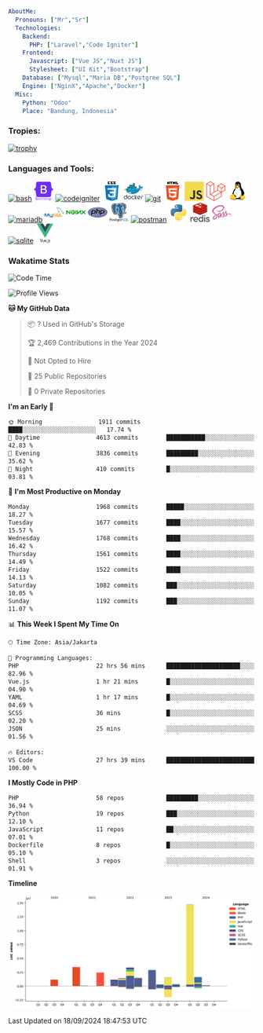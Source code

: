 ```yaml
AboutMe:
  Pronouns: ["Mr","Sr"]
  Technologies:
    Backend:
      PHP: ["Laravel","Code Igniter"]
    Frontend:
      Javascript: ["Vue JS","Nuxt JS"]
      Stylesheet: ["UI Kit","Bootstrap"]
    Database: ["Mysql","Maria DB","Postgree SQL"]
    Engine: ["NginX","Apache","Docker"]
  Misc:
    Python: "Odoo"
    Place: "Bandung, Indonesia"
```
### Tropies:

[![trophy](https://github-profile-trophy.vercel.app/?username=vheins&rank=-C,-B)](https://github.com/vheins)

### Languages and Tools:

[<img src="https://www.vectorlogo.zone/logos/gnu_bash/gnu_bash-icon.svg" alt="bash" width="40" height="40"/>](https://www.gnu.org/software/bash/)
[<img src="https://raw.githubusercontent.com/devicons/devicon/master/icons/bootstrap/bootstrap-plain-wordmark.svg" alt="bootstrap" width="40" height="40"/>](https://getbootstrap.com)
[<img src="https://cdn.worldvectorlogo.com/logos/codeigniter.svg" alt="codeigniter" width="40" height="40"/>](https://codeigniter.com)
[<img src="https://raw.githubusercontent.com/devicons/devicon/master/icons/css3/css3-original-wordmark.svg" alt="css3" width="40" height="40"/>](https://www.w3schools.com/css/)
[<img src="https://raw.githubusercontent.com/devicons/devicon/master/icons/docker/docker-original-wordmark.svg" alt="docker" width="40" height="40"/>](https://www.docker.com/)
[<img src="https://www.vectorlogo.zone/logos/git-scm/git-scm-icon.svg" alt="git" width="40" height="40"/>](https://git-scm.com/)
[<img src="https://raw.githubusercontent.com/devicons/devicon/master/icons/html5/html5-original-wordmark.svg" alt="html5" width="40" height="40"/>](https://www.w3.org/html/)
[<img src="https://raw.githubusercontent.com/devicons/devicon/master/icons/javascript/javascript-original.svg" alt="javascript" width="40" height="40"/>](https://developer.mozilla.org/en-US/docs/Web/JavaScript)
[<img src="https://raw.githubusercontent.com/devicons/devicon/master/icons/laravel/laravel-original.svg" alt="laravel" width="40" height="40"/>](https://laravel.com/)
[<img src="https://raw.githubusercontent.com/devicons/devicon/master/icons/linux/linux-original.svg" alt="linux" width="40" height="40"/>](https://www.linux.org/)
[<img src="https://www.vectorlogo.zone/logos/mariadb/mariadb-icon.svg" alt="mariadb" width="40" height="40"/>](https://mariadb.org/)
[<img src="https://raw.githubusercontent.com/devicons/devicon/master/icons/mysql/mysql-original-wordmark.svg" alt="mysql" width="40" height="40"/>](https://www.mysql.com/)
[<img src="https://raw.githubusercontent.com/devicons/devicon/master/icons/nginx/nginx-original.svg" alt="nginx" width="40" height="40"/>](https://www.nginx.com)
[<img src="https://raw.githubusercontent.com/devicons/devicon/master/icons/php/php-original.svg" alt="php" width="40" height="40"/>](https://www.php.net)
[<img src="https://raw.githubusercontent.com/devicons/devicon/master/icons/postgresql/postgresql-original-wordmark.svg" alt="postgresql" width="40" height="40"/>](https://www.postgresql.org)
[<img src="https://www.vectorlogo.zone/logos/getpostman/getpostman-icon.svg" alt="postman" width="40" height="40"/>](https://postman.com)
[<img src="https://raw.githubusercontent.com/devicons/devicon/master/icons/python/python-original.svg" alt="python" width="40" height="40"/>](https://www.python.org)
[<img src="https://raw.githubusercontent.com/devicons/devicon/master/icons/redis/redis-original-wordmark.svg" alt="redis" width="40" height="40"/>](https://redis.io)
[<img src="https://raw.githubusercontent.com/devicons/devicon/master/icons/sass/sass-original.svg" alt="sass" width="40" height="40"/>](https://sass-lang.com)
[<img src="https://www.vectorlogo.zone/logos/sqlite/sqlite-icon.svg" alt="sqlite" width="40" height="40"/>](https://www.sqlite.org/)
[<img src="https://raw.githubusercontent.com/devicons/devicon/master/icons/vuejs/vuejs-original-wordmark.svg" alt="vuejs" width="40" height="40"/>](https://vuejs.org/)

### Wakatime Stats

<!--START_SECTION:waka-->
![Code Time](http://img.shields.io/badge/Code%20Time-1%2C882%20hrs%2028%20mins-blue)

![Profile Views](http://img.shields.io/badge/Profile%20Views-0-blue)

**🐱 My GitHub Data** 

> 📦 ? Used in GitHub's Storage 
 > 
> 🏆 2,469 Contributions in the Year 2024
 > 
> 🚫 Not Opted to Hire
 > 
> 📜 25 Public Repositories 
 > 
> 🔑 0 Private Repositories 
 > 
**I'm an Early 🐤** 

```text
🌞 Morning                1911 commits        ████░░░░░░░░░░░░░░░░░░░░░   17.74 % 
🌆 Daytime                4613 commits        ███████████░░░░░░░░░░░░░░   42.83 % 
🌃 Evening                3836 commits        █████████░░░░░░░░░░░░░░░░   35.62 % 
🌙 Night                  410 commits         █░░░░░░░░░░░░░░░░░░░░░░░░   03.81 % 
```
📅 **I'm Most Productive on Monday** 

```text
Monday                   1968 commits        █████░░░░░░░░░░░░░░░░░░░░   18.27 % 
Tuesday                  1677 commits        ████░░░░░░░░░░░░░░░░░░░░░   15.57 % 
Wednesday                1768 commits        ████░░░░░░░░░░░░░░░░░░░░░   16.42 % 
Thursday                 1561 commits        ████░░░░░░░░░░░░░░░░░░░░░   14.49 % 
Friday                   1522 commits        ████░░░░░░░░░░░░░░░░░░░░░   14.13 % 
Saturday                 1082 commits        ███░░░░░░░░░░░░░░░░░░░░░░   10.05 % 
Sunday                   1192 commits        ███░░░░░░░░░░░░░░░░░░░░░░   11.07 % 
```


📊 **This Week I Spent My Time On** 

```text
🕑︎ Time Zone: Asia/Jakarta

💬 Programming Languages: 
PHP                      22 hrs 56 mins      █████████████████████░░░░   82.96 % 
Vue.js                   1 hr 21 mins        █░░░░░░░░░░░░░░░░░░░░░░░░   04.90 % 
YAML                     1 hr 17 mins        █░░░░░░░░░░░░░░░░░░░░░░░░   04.69 % 
SCSS                     36 mins             █░░░░░░░░░░░░░░░░░░░░░░░░   02.20 % 
JSON                     25 mins             ░░░░░░░░░░░░░░░░░░░░░░░░░   01.56 % 

🔥 Editors: 
VS Code                  27 hrs 39 mins      █████████████████████████   100.00 % 
```

**I Mostly Code in PHP** 

```text
PHP                      58 repos            █████████░░░░░░░░░░░░░░░░   36.94 % 
Python                   19 repos            ███░░░░░░░░░░░░░░░░░░░░░░   12.10 % 
JavaScript               11 repos            ██░░░░░░░░░░░░░░░░░░░░░░░   07.01 % 
Dockerfile               8 repos             █░░░░░░░░░░░░░░░░░░░░░░░░   05.10 % 
Shell                    3 repos             ░░░░░░░░░░░░░░░░░░░░░░░░░   01.91 % 
```



**Timeline**

![Lines of Code chart](https://raw.githubusercontent.com/vheins/vheins/main/assets/bar_graph.png)


 Last Updated on 18/09/2024 18:47:53 UTC
<!--END_SECTION:waka-->
